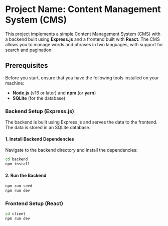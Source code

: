 # Project Name: Content Management System (CMS)

This project implements a simple Content Management System (CMS) with a backend built using **Express.js** and a frontend built with **React**. The CMS allows you to manage words and phrases in two languages, with support for search and pagination.

## Prerequisites

Before you start, ensure that you have the following tools installed on your machine:

- **Node.js** (v16 or later) and **npm** (or **yarn**)
- **SQLite** (for the database)

### Backend Setup (Express.js)

The backend is built using Express.js and serves the data to the frontend. The data is stored in an SQLite database.

#### 1. Install Backend Dependencies

Navigate to the backend directory and install the dependencies:

```bash
cd backend
npm install
```
#### 2. Run the Backend
```bash
npm run seed
npm run dev
```
### Frontend Setup (React)

```bash
cd client
npm run dev
```
